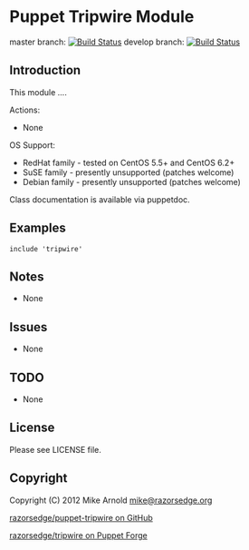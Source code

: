 Puppet Tripwire Module
======================

master branch: [![Build Status](https://secure.travis-ci.org/razorsedge/puppet-tripwire.png?branch=master)](http://travis-ci.org/razorsedge/puppet-tripwire)
develop branch: [![Build Status](https://secure.travis-ci.org/razorsedge/puppet-tripwire.png?branch=develop)](http://travis-ci.org/razorsedge/puppet-tripwire)

Introduction
------------

This module ....

Actions:

* None

OS Support:

* RedHat family - tested on CentOS 5.5+ and CentOS 6.2+
* SuSE family   - presently unsupported (patches welcome)
* Debian family - presently unsupported (patches welcome)

Class documentation is available via puppetdoc.

Examples
--------

    include 'tripwire'


Notes
-----

* None

Issues
------

* None

TODO
----

* None

License
-------

Please see LICENSE file.

Copyright
---------

Copyright (C) 2012 Mike Arnold <mike@razorsedge.org>

[razorsedge/puppet-tripwire on GitHub](https://github.com/razorsedge/puppet-tripwire)

[razorsedge/tripwire on Puppet Forge](http://forge.puppetlabs.com/razorsedge/tripwire)

